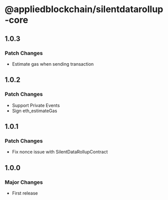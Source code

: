 # @appliedblockchain/silentdatarollup-core

## 1.0.3

### Patch Changes

- Estimate gas when sending transaction

## 1.0.2

### Patch Changes

- Support Private Events
- Sign eth_estimateGas

## 1.0.1

### Patch Changes

- Fix nonce issue with SilentDataRollupContract

## 1.0.0

### Major Changes

- First release
